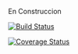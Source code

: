 En Construccion

[![Build Status](https://travis-ci.org/fernandoandres87/node-ts-tdd.svg?branch=master)](https://travis-ci.org/fernandoandres87/node-ts-tdd)

[![Coverage Status](https://coveralls.io/repos/github/fernandoandres87/node-ts-tdd/badge.svg?branch=master)](https://coveralls.io/github/fernandoandres87/node-ts-tdd?branch=master)